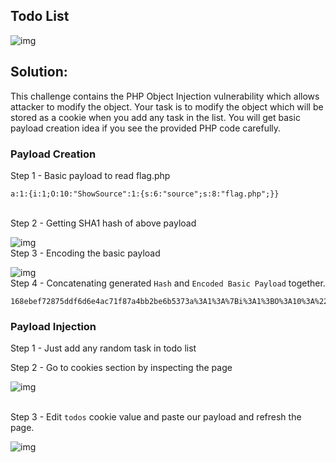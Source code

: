 
## Todo List

![img](https://i.ibb.co/dQBGxXC/image.png)

## Solution:

This challenge contains the PHP Object Injection vulnerability which allows attacker to modify the object. Your task is to modify the object which will be stored as a cookie when you add any task in the list. You will get basic payload creation idea if you see the provided PHP code carefully.

### Payload Creation


Step 1 - Basic payload to read flag.php
```
a:1:{i:1;O:10:"ShowSource":1:{s:6:"source";s:8:"flag.php";}}
```
\
Step 2 - Getting SHA1 hash of above payload

![img](https://i.ibb.co/LvRRknh/Screenshot-from-2022-03-21-17-03-55.png)
\
Step 3 - Encoding the basic payload

![img](https://i.ibb.co/Ws1zmtn/Screenshot-from-2022-03-21-17-11-21.png)
\
Step 4 - Concatenating generated `Hash` and `Encoded Basic Payload` together.

```
168ebef72875ddf6d6e4ac71f87a4bb2be6b5373a%3A1%3A%7Bi%3A1%3BO%3A10%3A%22ShowSource%22%3A1%3A%7Bs%3A6%3A%22source%22%3Bs%3A8%3A%22flag.php%22%3B%7D%7D
```

### Payload Injection

Step 1 - Just add any random task in todo list


Step 2 - Go to cookies section by inspecting the page

![img](https://i.ibb.co/y0GRyLp/Screenshot-from-2022-03-21-16-53-55.png)

\
Step 3 - Edit `todos` cookie value and paste our payload and refresh the page.

![img](https://i.ibb.co/4K80Nxm/Screenshot-from-2022-03-21-17-19-23.png)
